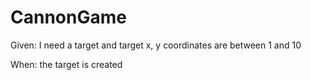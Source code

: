 # CannonGame



Given: I need a target and target x, y coordinates are between 1 and 10

When: the target is created
